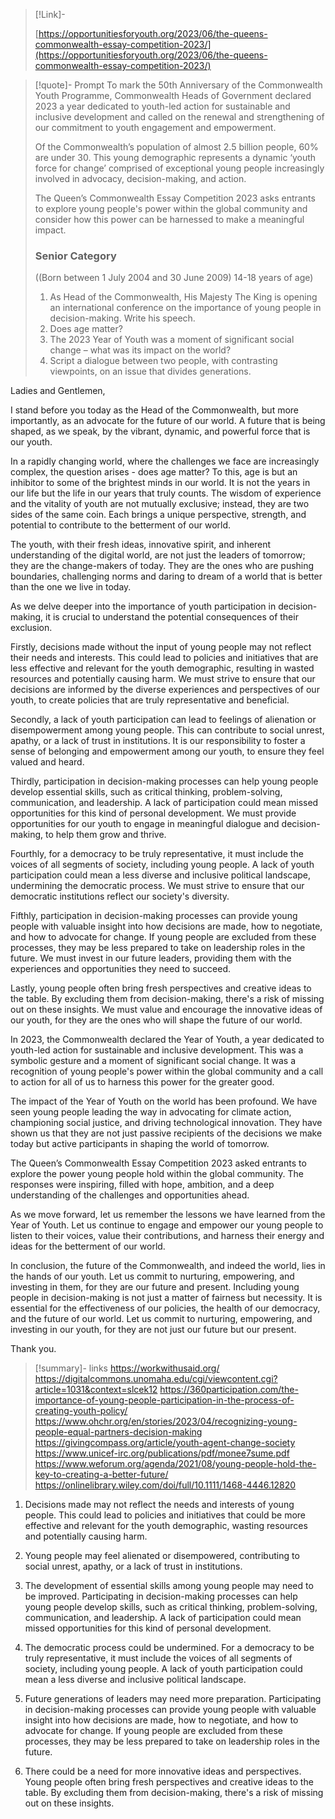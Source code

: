 > [!Link]-
> 
> [https://opportunitiesforyouth.org/2023/06/the-queens-commonwealth-essay-competition-2023/](https://opportunitiesforyouth.org/2023/06/the-queens-commonwealth-essay-competition-2023/)

> [!quote]- Prompt
> To mark the 50th Anniversary of the Commonwealth Youth Programme, Commonwealth Heads of Government declared 2023 a year dedicated to youth-led action for sustainable and inclusive development and called on the renewal and strengthening of our commitment to youth engagement and empowerment.
> 
>Of the Commonwealth’s population of almost 2.5 billion people, 60% are under 30. This young demographic represents a dynamic ‘youth force for change’ comprised of exceptional young people increasingly involved in advocacy, decision-making, and action.
>
>The Queen’s Commonwealth Essay Competition 2023 asks entrants to explore young people's power within the global community and consider how this power can be harnessed to make a meaningful impact.
>
>### Senior Category 
>
>((Born between 1 July 2004 and 30 June 2009) 14-18 years of age) 
>
> 1. As Head of the Commonwealth, His Majesty The King is opening an international conference on the importance of young people in decision-making. Write his speech.
> 2. Does age matter? 
> 3. The 2023 Year of Youth was a moment of significant social change – what was its impact on the world? 
> 4. Script a dialogue between two people, with contrasting viewpoints, on an issue that divides generations.

Ladies and Gentlemen,

I stand before you today as the Head of the Commonwealth, but more importantly, as an advocate for the future of our world. A future that is being shaped, as we speak, by the vibrant, dynamic, and powerful force that is our youth.

In a rapidly changing world, where the challenges we face are increasingly complex, the question arises - does age matter? To this, age is but an inhibitor to some of the brightest minds in our world. It is not the years in our life but the life in our years that truly counts. The wisdom of experience and the vitality of youth are not mutually exclusive; instead, they are two sides of the same coin. Each brings a unique perspective, strength, and potential to contribute to the betterment of our world.

The youth, with their fresh ideas, innovative spirit, and inherent understanding of the digital world, are not just the leaders of tomorrow; they are the change-makers of today. They are the ones who are pushing boundaries, challenging norms and daring to dream of a world that is better than the one we live in today.

As we delve deeper into the importance of youth participation in decision-making, it is crucial to understand the potential consequences of their exclusion. 

Firstly, decisions made without the input of young people may not reflect their needs and interests. This could lead to policies and initiatives that are less effective and relevant for the youth demographic, resulting in wasted resources and potentially causing harm. We must strive to ensure that our decisions are informed by the diverse experiences and perspectives of our youth, to create policies that are truly representative and beneficial.

Secondly, a lack of youth participation can lead to feelings of alienation or disempowerment among young people. This can contribute to social unrest, apathy, or a lack of trust in institutions. It is our responsibility to foster a sense of belonging and empowerment among our youth, to ensure they feel valued and heard.

Thirdly, participation in decision-making processes can help young people develop essential skills, such as critical thinking, problem-solving, communication, and leadership. A lack of participation could mean missed opportunities for this kind of personal development. We must provide opportunities for our youth to engage in meaningful dialogue and decision-making, to help them grow and thrive.

Fourthly, for a democracy to be truly representative, it must include the voices of all segments of society, including young people. A lack of youth participation could mean a less diverse and inclusive political landscape, undermining the democratic process. We must strive to ensure that our democratic institutions reflect our society's diversity.

Fifthly, participation in decision-making processes can provide young people with valuable insight into how decisions are made, how to negotiate, and how to advocate for change. If young people are excluded from these processes, they may be less prepared to take on leadership roles in the future. We must invest in our future leaders, providing them with the experiences and opportunities they need to succeed.

Lastly, young people often bring fresh perspectives and creative ideas to the table. By excluding them from decision-making, there's a risk of missing out on these insights. We must value and encourage the innovative ideas of our youth, for they are the ones who will shape the future of our world.

In 2023, the Commonwealth declared the Year of Youth, a year dedicated to youth-led action for sustainable and inclusive development. This was a symbolic gesture and a moment of significant social change. It was a recognition of young people's power within the global community and a call to action for all of us to harness this power for the greater good.

The impact of the Year of Youth on the world has been profound. We have seen young people leading the way in advocating for climate action, championing social justice, and driving technological innovation. They have shown us that they are not just passive recipients of the decisions we make today but active participants in shaping the world of tomorrow.

The Queen’s Commonwealth Essay Competition 2023 asked entrants to explore the power young people hold within the global community. The responses were inspiring, filled with hope, ambition, and a deep understanding of the challenges and opportunities ahead.

As we move forward, let us remember the lessons we have learned from the Year of Youth. Let us continue to engage and empower our young people to listen to their voices, value their contributions, and harness their energy and ideas for the betterment of our world.

In conclusion, the future of the Commonwealth, and indeed the world, lies in the hands of our youth. Let us commit to nurturing, empowering, and investing in them, for they are our future and present. Including young people in decision-making is not just a matter of fairness but necessity. It is essential for the effectiveness of our policies, the health of our democracy, and the future of our world. Let us commit to nurturing, empowering, and investing in our youth, for they are not just our future but our present.

Thank you.

> [!summary]- links
> https://workwithusaid.org/
> https://digitalcommons.unomaha.edu/cgi/viewcontent.cgi?article=1031&context=slcek12
> https://360participation.com/the-importance-of-young-people-participation-in-the-process-of-creating-youth-policy/
> https://www.ohchr.org/en/stories/2023/04/recognizing-young-people-equal-partners-decision-making
> https://givingcompass.org/article/youth-agent-change-society
> https://www.unicef-irc.org/publications/pdf/monee7sume.pdf
> https://www.weforum.org/agenda/2021/08/young-people-hold-the-key-to-creating-a-better-future/
> https://onlinelibrary.wiley.com/doi/full/10.1111/1468-4446.12820

1. Decisions made may not reflect the needs and interests of young people. This could lead to policies and initiatives that could be more effective and relevant for the youth demographic, wasting resources and potentially causing harm.
    
2. Young people may feel alienated or disempowered, contributing to social unrest, apathy, or a lack of trust in institutions.
    
3. The development of essential skills among young people may need to be improved. Participating in decision-making processes can help young people develop skills, such as critical thinking, problem-solving, communication, and leadership. A lack of participation could mean missed opportunities for this kind of personal development.
    
4. The democratic process could be undermined. For a democracy to be truly representative, it must include the voices of all segments of society, including young people. A lack of youth participation could mean a less diverse and inclusive political landscape.
    
5. Future generations of leaders may need more preparation. Participating in decision-making processes can provide young people with valuable insight into how decisions are made, how to negotiate, and how to advocate for change. If young people are excluded from these processes, they may be less prepared to take on leadership roles in the future.
    
6. There could be a need for more innovative ideas and perspectives. Young people often bring fresh perspectives and creative ideas to the table. By excluding them from decision-making, there's a risk of missing out on these insights.